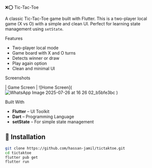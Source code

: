  ❌⭕️ Tic-Tac-Toe

A classic Tic-Tac-Toe game built with Flutter. This is a two-player local game (X vs O) with a simple and clean UI. Perfect for learning state management using `setState`.

Features

- Two-player local mode
- Game board with X and O turns
- Detects winner or draw
- Play again option
- Clean and minimal UI

Screenshots

| Game Screen | 
![Home Screen](![WhatsApp Image 2025-07-26 at 16 26 02_b5bfe3bc](https://github.com/user-attachments/assets/2e2c7732-7680-48e0-b6fd-7d293d862e8c)
)



Built With

- **Flutter** – UI Toolkit
- **Dart** – Programming Language
- **setState** – For simple state management

## 🔧 Installation

```bash
git clone https://github.com/hassan-jamil/tictaktoe.git
cd tictaktoe
flutter pub get
flutter run

